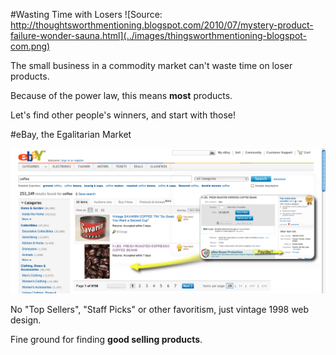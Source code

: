<!SLIDE center bullets incremental transition=fade>
#Wasting Time with Losers
![Source: http://thoughtsworthmentioning.blogspot.com/2010/07/mystery-product-failure-wonder-sauna.html](../images/thingsworthmentioning-blogspot-com.png)

The small business in a commodity market can't waste time on loser products.  

Because of the power law, this means **most** products.

<p>Let's find <span class='highlite'>other people's winners</span>, and start with those!</p>


<!SLIDE center bullets incremental transition=fade>
#eBay, the Egalitarian Market

![eBay Coffee](../images/ebay.png)

No "Top Sellers", "Staff Picks" or other favoritism, just vintage 1998 web design.

Fine ground for finding **good selling products**.
